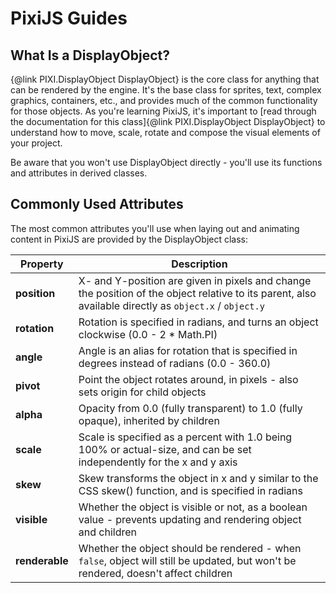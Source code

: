 # PixiJS Guides
## What Is a DisplayObject?

{@link PIXI.DisplayObject DisplayObject} is the core class for anything that can be rendered by the engine.  It's the base class for sprites, text, complex graphics, containers, etc., and provides much of the common functionality for those objects.  As you're learning PixiJS, it's important to [read through the documentation for this class]{@link PIXI.DisplayObject DisplayObject} to understand how to move, scale, rotate and compose the visual elements of your project.

Be aware that you won't use DisplayObject directly - you'll use its functions and attributes in derived classes.

## Commonly Used Attributes

The most common attributes you'll use when laying out and animating content in PixiJS are provided by the DisplayObject class:

| Property | Description |
| --- | --- |
| **position** | X- and Y-position are given in pixels and change the position of the object relative to its parent, also available directly as `object.x` / `object.y` |
| **rotation** | Rotation is specified in radians, and turns an object clockwise (0.0 - 2 * Math.PI) |
| **angle** | Angle is an alias for rotation that is specified in degrees instead of radians (0.0 - 360.0) |
| **pivot** | Point the object rotates around, in pixels - also sets origin for child objects |
| **alpha** | Opacity from 0.0 (fully transparent) to 1.0 (fully opaque), inherited by children |
| **scale** | Scale is specified as a percent with 1.0 being 100% or actual-size, and can be set independently for the x and y axis |
| **skew** | Skew transforms the object in x and y similar to the CSS skew() function, and is specified in radians |
| **visible** | Whether the object is visible or not, as a boolean value - prevents updating and rendering object and children |
| **renderable** | Whether the object should be rendered - when `false`, object will still be updated, but won't be rendered, doesn't affect children |
